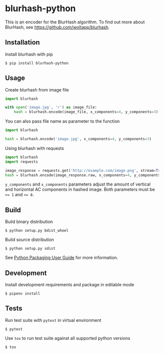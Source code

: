 blurhash-python
===============

This is an encoder for the BlurHash algorithm. To find out more about BlurHash, see https://github.com/woltapp/blurhash.

Installation
------------
Install blurhash with pip
```
$ pip install blurhash-python
```

Usage
-----
Create blurhash from image file
```python
import blurhash

with open('image.jpg', 'r') as image_file:
    hash = blurhash.encode(image_file, x_components=4, y_components=3)
```
You can also pass file name as parameter to the function
```python
import blurhash

hash = blurhash.encode('image.jpg', x_components=4, y_components=3)
```
Using blurhash with requests
```python
import blurhash
import requests

image_response = requests.get('http://example.com/image.png', stream=True)
hash = blurhash.encode(image_response.raw, x_components=4, y_components=3)
```
`y_components` and `x_components` parameters adjust the amount of
vertical and horizontal AC components in hashed image. Both parameters must
be `>= 1` and `<= 8`.

Build
-----
Build binary distribution
```
$ python setup.py bdist_wheel
```

Build source distribution
```
$ python setup.py sdist
```

See [Python Packaging User Guide](https://packaging.python.org/) for more
information.

Development
-----------
Install development requirements and package in editable mode
```
$ pipenv install
```

Tests
-----
Run test suite with `pytest` in virtual environment
```
$ pytest
```
Use `tox` to run test suite against all supported python versions
```
$ tox
```
